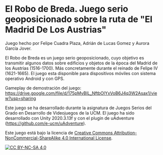 # El Robo de Breda. Juego serio geoposicionado sobre la ruta de "El Madrid De Los Austrias"
Juego hecho por Felipe Cuadra Plaza, Adrián de Lucas Gomez y Aurora García Jover.

El Robo de Breda es un juego serio geoposicionado, cuyo objetivo es transmitir algunos datos sobre edificios y objetos de la época del Madrid de los Austrias (1516-1700). Más concretamente durante el reinado de Felipe IV (1621-1665). 
El juego esta disponible para dispositivos móviles con sistema operativo Android y con GPS.

Gameplay de demostración del juego: https://drive.google.com/file/d/175pMyBIL_NftbOlYxVoB6J4q3W2Asax1/view?usp=sharing

Este juego se ha desarrollado durante la asignatura de Juegos Serios del Grado en Desarrollo de Videojuegos de la UCM.
El juego ha sido desarrollado con Unity 2020.3.13f y con el plugin de uAdventure (https://github.com/e-ucm/uAdventure).

Este juego está bajo la licencia de 
[Creative Commons Attribution-NonCommercial-ShareAlike 4.0 International License][cc-by-nc-sa].

[![CC BY-NC-SA 4.0][cc-by-nc-sa-image]][cc-by-nc-sa]

[cc-by-nc-sa]: http://creativecommons.org/licenses/by-nc-sa/4.0/
[cc-by-nc-sa-image]: https://licensebuttons.net/l/by-nc-sa/4.0/88x31.png
[cc-by-nc-sa-shield]: https://img.shields.io/badge/License-CC%20BY--NC--SA%204.0-lightgrey.svg0
